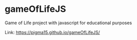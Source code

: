 # gameOfLifeJS
Game of Life project with javascript for educational purposes

Link: https://pigma15.github.io/gameOfLifeJS/
